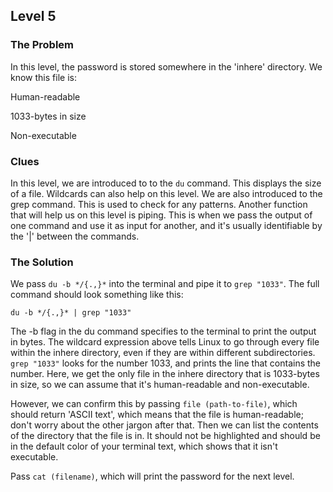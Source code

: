 ## Level 5

### The Problem

In this level, the password is stored somewhere in the 'inhere' directory. We know this file is:

Human-readable

1033-bytes in size

Non-executable

### Clues 

In this level, we are introduced to to the ```du``` command. This displays the size of a file. Wildcards can also help on this level. We are also introduced to the grep command. This is used to check for any patterns. Another function that will help us on this level is piping. This is when we pass the output of one command and use it as input for another, and it's usually identifiable by the '|' between the commands.

### The Solution

We pass ```du -b */{.,}*``` into the terminal and pipe it to ```grep "1033"```. The full command should look something like this:

```du -b */{.,}* | grep "1033"```

The -b flag in the du command specifies to the terminal to print the output in bytes. The wildcard expression above tells Linux to go through every file within the inhere directory, even if they are within different subdirectories. ```grep "1033"``` looks for the number 1033, and prints the line that contains the number. Here, we get the only file in the inhere directory that is 1033-bytes in size, so we can assume that it's human-readable and non-executable. 

However, we can confirm this by passing ```file (path-to-file)```, which should return 'ASCII text', which means that the file is human-readable; don't worry about the other jargon after that.
Then we can list the contents of the directory that the file is in. It should not be highlighted and should be in the default color of your terminal text, which shows that it isn't executable.

Pass ```cat (filename)```, which will print the password for the next level.